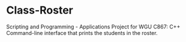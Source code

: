 # Class-Roster
Scripting and Programming - Applications Project for WGU C867: C++ Command-line interface that prints the students in the roster. 
